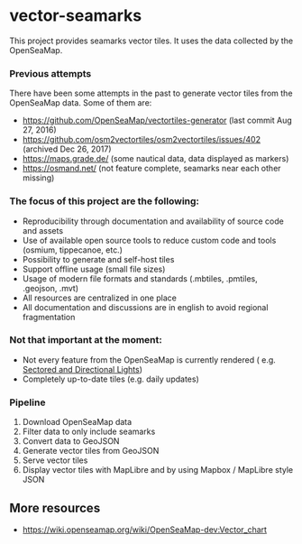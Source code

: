 # vector-seamarks

This project provides seamarks vector tiles. It uses the data collected by the
OpenSeaMap.

### Previous attempts

There have been some attempts in the past to generate vector tiles from the
OpenSeaMap data. Some of them are:

- https://github.com/OpenSeaMap/vectortiles-generator (last commit Aug 27, 2016)
- https://github.com/osm2vectortiles/osm2vectortiles/issues/402 (archived Dec
  26, 2017)
- https://maps.grade.de/ (some nautical data, data displayed as markers)
- https://osmand.net/ (not feature complete, seamarks near each other missing)

### The focus of this project are the following:

- Reproducibility through documentation and availability of source code and
  assets
- Use of available open source tools to reduce custom code and tools (osmium, tippecanoe, etc.)
- Possibility to generate and self-host tiles
- Support offline usage (small file sizes)
- Usage of modern file formats and standards (.mbtiles, .pmtiles, .geojson,
  .mvt)
- All resources are centralized in one place
- All documentation and discussions are in english to avoid regional
  fragmentation

### Not that important at the moment:

- Not every feature from the OpenSeaMap is currently rendered (
  e.g. [Sectored and Directional Lights](https://wiki.openstreetmap.org/wiki/Seamarks/Sectored_and_Directional_Lights))
- Completely up-to-date tiles (e.g. daily updates)

### Pipeline

1. Download OpenSeaMap data
2. Filter data to only include seamarks
3. Convert data to GeoJSON
4. Generate vector tiles from GeoJSON
5. Serve vector tiles
6. Display vector tiles with MapLibre and by using Mapbox / MapLibre style JSON

## More resources

- https://wiki.openseamap.org/wiki/OpenSeaMap-dev:Vector_chart
